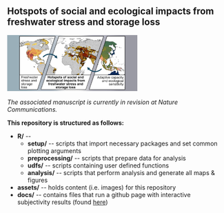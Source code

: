 ## Hotspots of social and ecological impacts from freshwater stress and storage loss

<img src="https://raw.githubusercontent.com/XanderHuggins/HotspotBasins/main/assets/thumbnail.png" width=60% height=60%>

*The associated manuscript is currently in revision at Nature Communications.* <br/>

**This repository is structured as follows:**
* **R/** -- 
    * **setup/** -- scripts that import necessary packages and set common plotting arguments
    * **preprocessing/** -- scripts that prepare data for analysis 
    * **udfs/** -- scripts containing user defined functions
    * **analysis/** -- scripts that perform analysis and generate all maps & figures
* **assets/** -- holds content (i.e. images) for this repository
* **docs/** -- contains files that run a github page with interactive subjectivity results (found [here](https://xanderhuggins.github.io/Hotspots/))
